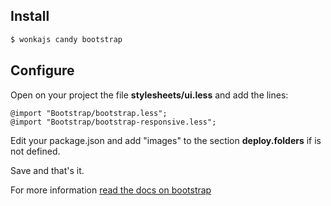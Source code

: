 ## Install

```sh
$ wonkajs candy bootstrap
```

## Configure

Open on your project the file **stylesheets/ui.less** and add the lines:

```less
@import "Bootstrap/bootstrap.less";
@import "Bootstrap/bootstrap-responsive.less";
```

Edit your package.json and add "images" to the section **deploy.folders** if is not defined.

Save and that's it.

For more information [read the docs on bootstrap](http://getbootstrap.com/2.3.2/)
